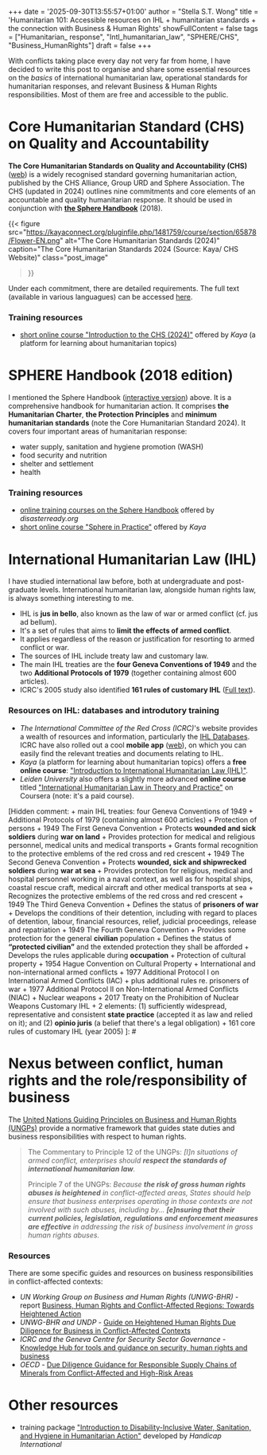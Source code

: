 +++
date = '2025-09-30T13:55:57+01:00'
author = "Stella S.T. Wong"
title = 'Humanitarian 101: Accessible resources on IHL + humanitarian standards + the connection with Business & Human Rights'
showFullContent = false
tags = ["Humanitarian_ response", "Intl_humanitarian_law", "SPHERE/CHS", "Business_HumanRights"]
draft = false
+++

With conflicts taking place every day not very far from home, I have decided to write this post to organise and share some essential resources on the *basics* of international humanitarian law, operational standards for humanitarian responses, and relevant Business & Human Rights responsibilities. Most of them are free and accessible to the public.

# Core Humanitarian Standard (CHS) on Quality and Accountability

**The Core Humanitarian Standards on Quality and Accountability (CHS)** ([web](https://www.corehumanitarianstandard.org/)) is a widely recognised standard governing humanitarian action, published by the CHS Alliance, Group URD and Sphere Association. The CHS (updated in 2024) outlines nine commitments and core elements of an accountable and quality humanitarian response. It should be used in conjunction with **[the Sphere Handbook](https://spherestandards.org/handbook-2018/)** (2018).

{{< figure
  src="https://kayaconnect.org/pluginfile.php/1481759/course/section/65878/Flower-EN.png"
  alt="The Core Humanitarian Standards (2024)"
  caption="The Core Humanitarian Standards 2024 (Source: Kaya/ CHS Website)"
  class="post_image"
>}}

Under each commitment, there are detailed requirements. The full text (available in various languagues) can be accessed [here](https://www.corehumanitarianstandard.org/languages).

### Training resources
+ [short online course "Introduction to the CHS (2024)"](https://kayaconnect.org/course/view.php?id=11672) offered by *Kaya* (a platform for learning about humanitarian topics)

# SPHERE Handbook (2018 edition)

I mentioned the Sphere Handbook ([interactive version](https://handbook.spherestandards.org/en/sphere/#ch001)) above. It is a comprehensive handbook for humanitarian action. It comprises **the Humanitarian Charter**, **the Protection Principles** and **minimum humanitarian standards** (note the Core Humanitarian Standard 2024). It covers four important areas of humanitarian response:
+ water supply, sanitation and hygiene promotion (WASH)
+ food security and nutrition
+ shelter and settlement
+ health

### Training resources
+ [online training courses on the Sphere Handbook](https://get.disasterready.org/sphere-handbook-humanitarian-charter/) offered by *disasterready.org*
+ [short online course "Sphere in Practice"](https://kayaconnect.org/course/view.php?id=3387) offered by *Kaya* 

# International Humanitarian Law (IHL)

I have studied international law before, both at undergraduate and post-graduate levels. International humanitarian law, alongside human rights law, is always something interesting to me.

+ IHL is **jus in bello**, also known as the law of war or armed conflict (cf. jus ad bellum).
+ It's a set of rules that aims to **limit the effects of armed conflict**.
+ It applies regardless of the reason or justification for resorting to armed conflict or war.
+ The sources of IHL include treaty law and customary law.
+ The main IHL treaties are the **four Geneva Conventions of 1949** and the two **Additional Protocols of 1979** (together containing almost 600 articles).
+ ICRC's 2005 study also identified **161 rules of customary IHL** ([Full text](https://www.icrc.org/sites/default/files/external/doc/en/assets/files/other/customary-international-humanitarian-law-i-icrc-eng.pdf)).

### Resources on IHL: databases and introdutory training

+ *The International Committee of the Red Cross (ICRC)*'s website provides a wealth of resources and information, particularly the [IHL Databases](https://ihl-databases.icrc.org/en/). ICRC have also rolled out a cool **mobile app** ([web](https://www.icrc.org/en/document/ihl-digital-app)), on which you can easily find the relevant treaties and documents relating to IHL.
+ *Kaya* (a platform for learning about humanitarian topics) offers a **free online course**: ["Introduction to International Humanitarian Law (IHL)"](https://kayaconnect.org/course/view.php?id=1284).
+ *Leiden University* also offers a slightly more advanced **online course** titled ["International Humanitarian Law in Theory and Practice"](https://www.coursera.org/learn/international-humanitarian-law) on Coursera (note: it's a paid course).

[Hidden comment:
    + main IHL treaties: four Geneva Conventions of 1949 + Additional Protocols of 1979 (containing almost 600 articles)
    + Protection of persons
        + 1949 The First Geneva Convention 
            + Protects **wounded and sick soldiers** during **war on land**
            + Provides protection for medical and religious personnel, medical units and medical transports
            + Grants formal recognition to the protective emblems of the red cross and red crescent
        + 1949 The Second Geneva Convention
            + Protects **wounded, sick and shipwrecked soldiers** during **war at sea**
            + Provides protection for religious, medical and hospital personnel working in a naval context, as well as for hospital ships, coastal rescue craft, medical aircraft and other medical transports at sea
            + Recognizes the protective emblems of the red cross and red crescent
        + 1949 The Third Geneva Convention
            + Defines the status of **prisoners of war**
            + Develops the conditions of their detention, including with regard to places of detention, labour, financial resources, relief, judicial proceedings, release and repatriation
        + 1949 The Fourth Geneva Convention
            + Provides some protection for the general **civilian** population
            + Defines the status of **“protected civilian”** and the extended protection they shall be afforded
            + Develops the rules applicable during **occupation**
    + Protection of cultural property
        + 1954 Hague Convention on Cultural Property
    + International and non-international armed conflicts
        + 1977 Additional Protocol I on International Armed Conflicts (IAC)
            + plus additional rules re. prisoners of war
        + 1977 Additional Protocol II on Non-International Armed Conflicts (NIAC)
    + Nuclear weapons
        + 2017 Treaty on the Prohibition of Nuclear Weapons
    Customary IHL
    + 2 elements: (1) sufficiently widespread, representative and consistent **state practice** (accepted it as law and relied on it); and (2) **opinio juris** (a belief that there's a legal obligation)
    + 161 core rules of customary IHL (year 2005)
]: # 

# Nexus between conflict, human rights and the role/responsibility of business

The [United Nations Guiding Principles on Business and Human Rights (UNGPs)](https://www.ohchr.org/sites/default/files/documents/publications/guidingprinciplesbusinesshr_en.pdf) provide a normative framework that guides state duties and business responsibilities with respect to human rights.
 > The Commentary to Principle 12 of the UNGPs: *[I]n situations of armed conflict, enterprises should **respect the standards of international humanitarian law**.*
 > 
 > Principle 7 of the UNGPs: *Because **the risk of gross human rights abuses is heightened** in conflict-affected areas, States should help ensure that business enterprises operating in those contexts are not involved with such abuses, including by... **[e]nsuring that their current policies, legislation, regulations and enforcement measures are effective** in addressing the risk of business involvement in gross human rights abuses.*

### Resources

There are some specific guides and resources on business responsibilities in conflict-affected contexts:
+ *UN Working Group on Business and Human Rights (UNWG-BHR)* - report [Business, Human Rights and Conflict-Affected Regions: Towards Heightened Action](https://docs.un.org/en/A/75/212)
+ *UNWG-BHR and UNDP* - [Guide on Heightened Human Rights Due Diligence for Business in Conflict-Affected Contexts](https://www.undp.org/publications/heightened-human-rights-due-diligence-business-conflict-affected-contexts-guide)
+ *ICRC and the Geneva Centre for Security Sector Governance* - [Knowledge Hub for tools and guidance on security, human rights and business](https://www.securityhumanrightshub.org/)
+ *OECD* - [Due Diligence Guidance for Responsible Supply Chains of Minerals from Conflict-Affected and High-Risk Areas](https://www.oecd.org/en/publications/2016/04/oecd-due-diligence-guidance-for-responsible-supply-chains-of-minerals-from-conflict-affected-and-high-risk-areas_g1g65996.html) 

# Other resources

+ training package ["Introduction to Disability-Inclusive Water, Sanitation, and Hygiene in Humanitarian Action"](https://www.hi-deutschland-projekte.de/lnob/training-package-for-disability-inclusive-wash/) developed by *Handicap International*